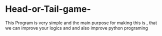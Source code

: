 # Head-or-Tail-game-
This Program is very simple and the main purpose for making this is , that we can improve your logics and and also improve python programing
